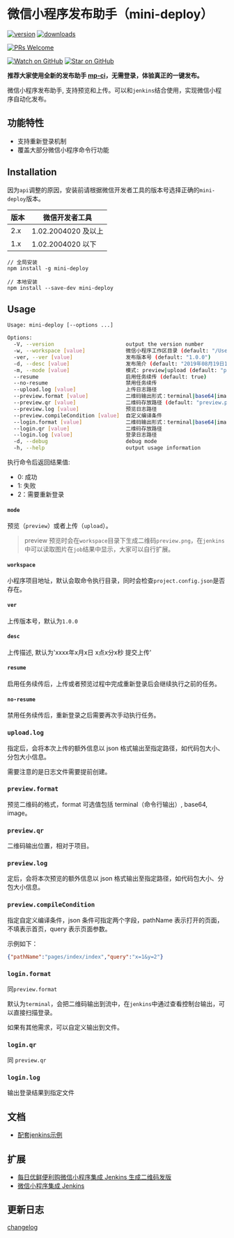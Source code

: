 # 微信小程序发布助手（mini-deploy）

[![version][version-badge]][package]
[![downloads][downloads-badge]][npm-stat]

[![PRs Welcome][prs-badge]][prs]

[![Watch on GitHub][github-watch-badge]][github-watch]
[![Star on GitHub][github-star-badge]][github-star]

**推荐大家使用全新的发布助手 [mp-ci](https://github.com/ineo6/mp-ci)，无需登录，体验真正的一键发布。**

微信小程序发布助手, 支持预览和上传。可以和`jenkins`结合使用，实现微信小程序自动化发布。

## 功能特性

- 支持重新登录机制
- 覆盖大部分微信小程序命令行功能

## Installation

因为`api`调整的原因，安装前请根据微信开发者工具的版本号选择正确的`mini-deploy`版本。

| 版本 | 微信开发者工具 |
| --- | --- |
| 2.x | 1.02.2004020 及以上  |
| 1.x | 1.02.2004020 以下  |

```shell
// 全局安装
npm install -g mini-deploy

// 本地安装
npm install --save-dev mini-deploy
```

## Usage

```sh
Usage: mini-deploy [--options ...]

Options:
  -V, --version                       output the version number
  -w, --workspace [value]             微信小程序工作区目录 (default: "/Users/neo/WorkSpace/deploy-mini")
  -ver, --ver [value]                 发布版本号 (default: "1.0.0")
  -d, --desc [value]                  发布简介 (default: "2019年08月19日13点07分21秒提交上传")
  -m, --mode [value]                  模式: preview|upload (default: "preview")
  --resume                            启用任务续传 (default: true)
  --no-resume                         禁用任务续传
  --upload.log [value]                上传日志路径
  --preview.format [value]            二维码输出形式：terminal|base64|image (default: "image")
  --preview.qr [value]                二维码存放路径 (default: "preview.png")
  --preview.log [value]               预览日志路径
  --preview.compileCondition [value]  自定义编译条件
  --login.format [value]              二维码输出形式：terminal|base64|image (default: "terminal")
  --login.qr [value]                  二维码存放路径
  --login.log [value]                 登录日志路径
  -d, --debug                         debug mode
  -h, --help                          output usage information
```

执行命令后返回结果值:

- 0: 成功
- 1: 失败
- 2：需要重新登录

#### `mode`

预览（`preview`）或者上传（`upload`）。

> preview 预览时会在`workspace`目录下生成二维码`preview.png`，在`jenkins`中可以读取图片在`job`结果中显示，大家可以自行扩展。

#### `workspace`

小程序项目地址，默认会取命令执行目录，同时会检查`project.config.json`是否存在。

#### `ver`

上传版本号，默认为`1.0.0`

#### `desc`

上传描述, 默认为'xxxx年x月x日 x点x分x秒 提交上传'

#### `resume`

启用任务续传后，上传或者预览过程中完成重新登录后会继续执行之前的任务。

#### `no-resume`

禁用任务续传后，重新登录之后需要再次手动执行任务。

### `upload.log`

指定后，会将本次上传的额外信息以 json 格式输出至指定路径，如代码包大小、分包大小信息。

需要注意的是日志文件需要提前创建。

### `preview.format`

预览二维码的格式，format 可选值包括 terminal（命令行输出）, base64, image。

### `preview.qr`

二维码输出位置，相对于项目。

### `preview.log`

定后，会将本次预览的额外信息以 json 格式输出至指定路径，如代码包大小、分包大小信息。

### `preview.compileCondition`

指定自定义编译条件，json 条件可指定两个字段，pathName 表示打开的页面，不填表示首页，query 表示页面参数。

示例如下：

```json
{"pathName":"pages/index/index","query":"x=1&y=2"}
```

### `login.format`

同`preview.format`

默认为`terminal`，会把二维码输出到流中，在`jenkins`中通过查看控制台输出，可以直接扫描登录。

如果有其他需求，可以自定义输出到文件。

### `login.qr`

同 `preview.qr`

### `login.log`

输出登录结果到指定文件


## 文档

- [配套jenkins示例](http://idayer.com/wechat-mimi-program-build-with-jenkins/)

## 扩展

- [每日优鲜便利购微信小程序集成 Jenkins 生成二维码发版](https://testerhome.com/topics/14913#reply-115145)
- [微信小程序集成 Jenkins](https://segmentfault.com/a/1190000016247970)

## 更新日志

[changelog](./changelog.md)

[dependencyci]: https://dependencyci.com/github/ineo6/mini-deploy
[version-badge]: https://img.shields.io/npm/v/mini-deploy.svg?style=flat-square
[package]: https://www.npmjs.com/package/mini-deploy
[downloads-badge]: https://img.shields.io/npm/dm/mini-deploy.svg?style=flat-square
[npm-stat]: http://npm-stat.com/charts.html?package=mini-deploy&from=2018-10-31
[license-badge]: https://img.shields.io/npm/l/mini-deploy.svg?style=flat-square
[license]: https://github.com/ineo6/mini-deploy/blob/master/LICENSE
[prs-badge]: https://img.shields.io/badge/PRs-welcome-brightgreen.svg?style=flat-square
[prs]: http://makeapullrequest.com
[coc-badge]: htts://img.shields.io/badge/code%20of-conduct-ff69b4.svg?style=flat-square
[github-watch-badge]: https://img.shields.io/github/watchers/ineo6/mini-deploy.svg?style=social
[github-watch]: https://github.com/ineo6/mini-deploy/watchers
[github-star-badge]: https://img.shields.io/github/stars/ineo6/mini-deploy.svg?style=social
[github-star]: https://github.com/ineo6/mini-deploy/stargazers
